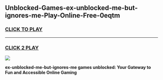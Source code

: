 
## Unblocked-Games-ex-unblocked-me-but-ignores-me-Play-Online-Free-0eqtm
<h3>
<a href="https://premium76.site?title=ex-unblocked-me-but-ignores-me&ref=26A">CLICK TO PLAY</a></h3>
<hr>

<h3>
<a href="https://premium76.site?title=ex-unblocked-me-but-ignores-me&ref=26A">CLICK 2 PLAY</a>
  
</h3>

<a href="https://premium76.site?title=ex-unblocked-me-but-ignores-me&ref=26A"><img src="https://clearcache.store/games.png"></a>


**ex-unblocked-me-but-ignores-me games unblocked: Your Gateway to Fun and Accessible Online Gaming**
